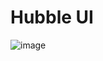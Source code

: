 
# Hubble UI
![image](https://github.com/user-attachments/assets/629815d6-d3d2-4190-b900-70bd8f1f4a62)

